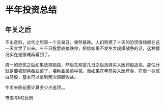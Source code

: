 # 半年投资总结

<!--
ID: 9a84555c-7f25-41cf-baf5-0ef20d7afdf4
Status: draft
Date: 2020-02-10T07:27:00
Modified: 2020-05-16T10:45:22
wp_id: 867
-->

## 年关之后

不出意料，过年之后第一个交易日，果然暴跌。人们积攒了十天的恐慌情绪都在这一天宣泄了出来。三千只股票直接跌停，相信如果不发生大规模战争的话，这种情况实在是很难再看到了。

周一的恐慌之后如果选择跑路，然后在观望几日之后选择买入医药股追高，那估计就是要被割两茬韭菜了，堪称韭菜菜中菜。而如果在年前买入医疗类，在周一抄底白马股，基本可以拿到两次超额收益。

牛市来临前要计算多少点逃顶。。

市值与M2比例